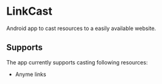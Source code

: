 # LinkCast

Android app to cast resources to a easily available website.

## Supports

The app currently supports casting following resources:
- Anyme links
